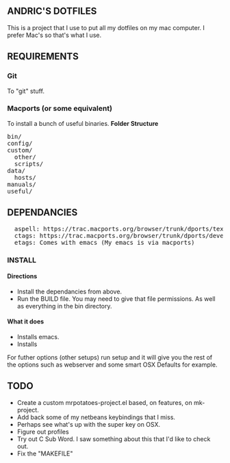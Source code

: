 ## ANDRIC'S DOTFILES
This is a project that I use to put all my dotfiles on my mac computer. I prefer Mac's so that's what I use.

## REQUIREMENTS
### Git
To "git" stuff.
### Macports (or some equivalent)
To install a bunch of useful binaries.
**Folder Structure**
<pre>
bin/
config/
custom/
  other/
  scripts/
data/
  hosts/
manuals/
useful/
</pre>

## DEPENDANCIES
<pre>
  aspell: https://trac.macports.org/browser/trunk/dports/textproc/aspell/Portfile
  ctags: https://trac.macports.org/browser/trunk/dports/devel/ctags/Portfile
  etags: Comes with emacs (My emacs is via macports)
</pre>

### INSTALL
#### Directions
* Install the dependancies from above.
* Run the BUILD file. You may need to give that file permissions. As well as everything in the bin directory.

#### What it does
* Installs emacs.
* Installs

For futher options (other setups) run setup and it will give you the rest of the options such as webserver and some smart OSX Defaults for example.

## TODO
* Create a custom mrpotatoes-project.el based, on features, on mk-project.
* Add back some of my netbeans keybindings that I miss.
* Perhaps see what's up with the super key on OSX.
* Figure out profiles
* Try out C Sub Word. I saw something about this that I'd like to check out.
* Fix the "MAKEFILE"
